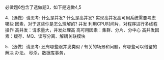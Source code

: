 必做题6包含了选做题3，如下是选做4,5

4.（选做）请思考: 什么是并发? 什么是高并发? 实现高并发高可用系统需要考虑哪些 因素，对于这些你是怎么理解的?
并发 利用CPU时间片，对程序进行多线程操作
高并发：请求量大，并发处理高
高可用因素：集群、分片、分中心
高并发因素：缓存、MQ、读写分离、解耦关联模块

5.（选做）请思考: 还有哪些跟并发类似 / 有关的场景和问题，有哪些可以借鉴的解决 办法。
秒杀，数据库事务，